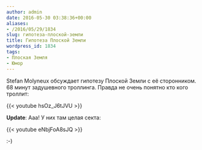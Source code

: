 ```yaml
---
author: admin
date: 2016-05-30 03:38:36+00:00
aliases:
- /2016/05/29/1834
slug: гипотеза-плоской-земли
title: Гипотеза Плоской Земли
wordpress_id: 1834
tags:
- Плоская Земля
- Юмор
---
```


Stefan Molyneux обсуждает гипотезу Плоской Земли с её сторонником. 68 минут задушевного троллинга. Правда не очень понятно кто кого троллит:

{{< youtube hsOz_J6tJVU >}}

**Update**: Ааа! У них там целая секта:

{{< youtube eNbjFoA8sJQ >}}

:-)
